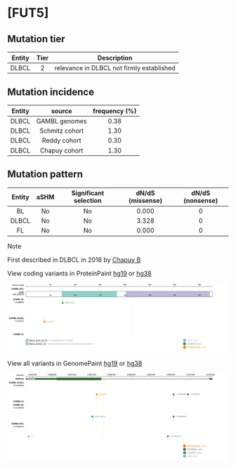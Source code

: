 # [FUT5]

## Mutation tier

|Entity|Tier|Description                              |
|:------:|:----:|-----------------------------------------|
|DLBCL |2   |relevance in DLBCL not firmly established|
## Mutation incidence

|Entity|source        |frequency (%)|
|:------:|:--------------:|:-------------:|
|DLBCL |GAMBL genomes |0.38         |
|DLBCL |Schmitz cohort|1.30         |
|DLBCL |Reddy cohort  |0.30         |
|DLBCL |Chapuy cohort |1.30         |

## Mutation pattern

|Entity|aSHM|Significant selection|dN/dS (missense)|dN/dS (nonsense)|
|:------:|:----:|:---------------------:|:----------------:|:----------------:|
|BL    |No  |No                   |0.000           |0               |
|DLBCL |No  |No                   |3.328           |0               |
|FL    |No  |No                   |0.000           |0               |


> [!NOTE]
> First described in DLBCL in 2018 by [Chapuy B](https://pubmed.ncbi.nlm.nih.gov/29713087)


View coding variants in ProteinPaint [hg19](https://www.bcgsc.ca/downloads/morinlab/GAMBL/test/genes/FUT5_protein.html)  or [hg38](https://www.bcgsc.ca/downloads/morinlab/GAMBL/test/genes/FUT5_protein_hg38.html)

![image](images/proteinpaint/FUT5_NM_002034.svg)

View all variants in GenomePaint [hg19](https://www.bcgsc.ca/downloads/morinlab/GAMBL/test/genes/FUT5.html)  or [hg38](https://www.bcgsc.ca/downloads/morinlab/GAMBL/test/genes/FUT5_hg38.html)

![image](images/proteinpaint/FUT5.svg)
